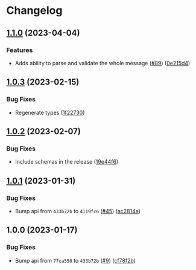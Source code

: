 # Changelog

## [1.1.0](https://github.com/RedHatInsights/event-schemas-java/compare/v1.0.3...v1.1.0) (2023-04-04)


### Features

* Adds ability to parse and validate the whole message ([#89](https://github.com/RedHatInsights/event-schemas-java/issues/89)) ([0e215d4](https://github.com/RedHatInsights/event-schemas-java/commit/0e215d4a765e76b3467bb27262276d9de21cc6c9))

## [1.0.3](https://github.com/RedHatInsights/event-schemas-java/compare/v1.0.2...v1.0.3) (2023-02-15)


### Bug Fixes

* Regenerate types ([1f22730](https://github.com/RedHatInsights/event-schemas-java/commit/1f22730e6dd32018b9f4b43408902c973397b8b7))

## [1.0.2](https://github.com/RedHatInsights/event-schemas-java/compare/v1.0.1...v1.0.2) (2023-02-07)


### Bug Fixes

* Include schemas in the release ([19e44f6](https://github.com/RedHatInsights/event-schemas-java/commit/19e44f6ef70562c060734cc7f918fb7b48b6ad87))

## [1.0.1](https://github.com/RedHatInsights/event-schemas-java/compare/v1.0.0...v1.0.1) (2023-01-31)


### Bug Fixes

* Bump api from `433b72b` to `4119fc6` ([#45](https://github.com/RedHatInsights/event-schemas-java/issues/45)) ([ac2814a](https://github.com/RedHatInsights/event-schemas-java/commit/ac2814a8ccb12a55a33a5cc7cdb307e5d2c609bd))

## 1.0.0 (2023-01-17)


### Bug Fixes

* Bump api from `77ca550` to `433b72b` ([#9](https://github.com/RedHatInsights/event-schemas-java/issues/9)) ([cf78f2b](https://github.com/RedHatInsights/event-schemas-java/commit/cf78f2be6a720e079d54adb785330012e8511561))
